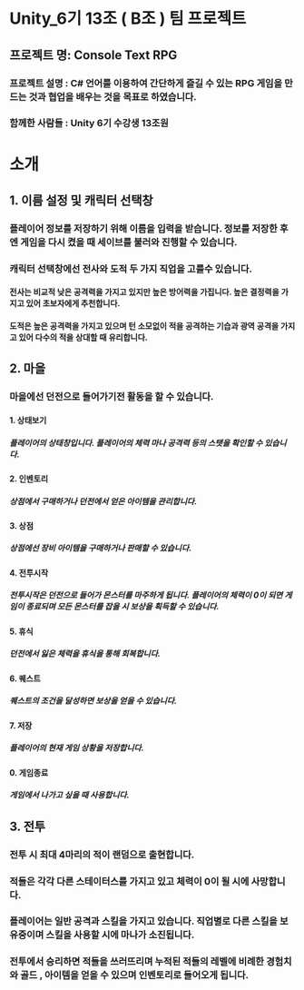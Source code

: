 # Unity_6기 13조 ( B조 ) 팀 프로젝트 
## 프로젝트 명: Console Text RPG
### 프로젝트 설명 : C# 언어를 이용하여 간단하게 즐길 수 있는 RPG 게임을 만드는 것과 협업을 배우는 것을 목표로 하였습니다.
### 함께한 사람들 : Unity 6기 수강생 13조원  

# 소개 
## 1. 이름 설정 및 캐릭터 선택창
### 플레이어 정보를 저장하기 위해 이름을 입력을 받습니다. 정보를 저장한 후엔 게임을 다시 켰을 때 세이브를 불러와 진행할 수 있습니다.
### 캐릭터 선택창에선 전사와 도적 두 가지 직업을 고를수 있습니다.
#### 전사는 비교적 낮은 공격력을 가지고 있지만 높은 방어력을 가집니다. 높은 결정력을 가지고 있어 초보자에게 추천합니다.
#### 도적은 높은 공격력을 가지고 있으며 턴 소모없이 적을 공격하는 기습과 광역 공격을 가지고 있어 다수의 적을 상대할 때 유리합니다.

## 2. 마을 
### 마을에선 던전으로 들어가기전 활동을 할 수 있습니다.
#### 1. 상태보기
##### 플레이어의 상태창입니다. 플레이어의 체력 마나 공격력 등의 스탯을 확인할 수 있습니다.
#### 2. 인벤토리
##### 상점에서 구매하거나 던전에서 얻은 아이템을 관리합니다. 
#### 3. 상점
##### 상점에선 장비 아이템을 구매하거나 판매할 수 있습니다. 
#### 4. 전투시작
##### 전투시작은 던전으로 들어가 몬스터를 마주하게 됩니다. 플레이어의 체력이 0이 되면 게임이 종료되며 모든 몬스터를 잡을 시 보상을 획득할 수 있습니다.
#### 5. 휴식
##### 던전에서 잃은 체력을 휴식을 통해 회복합니다.
#### 6. 퀘스트
##### 퀘스트의 조건을 달성하면 보상을 얻을 수 있습니다.
#### 7. 저장
##### 플레이어의 현재 게임 상황을 저장합니다.
#### 0. 게임종료
##### 게임에서 나가고 싶을 때 사용합니다.

## 3. 전투
### 전투 시 최대 4마리의 적이 랜덤으로 출현합니다.
### 적들은 각각 다른 스테이터스를 가지고 있고 체력이 0이 될 시에 사망합니다.
### 플레이어는 일반 공격과 스킬을 가지고 있습니다. 직업별로 다른 스킬을 보유중이며 스킬을 사용할 시에 마나가 소진됩니다.
### 전투에서 승리하면 적들을 쓰러뜨리며 누적된 적들의 레벨에 비례한 경험치와 골드 , 아이템을 얻을 수 있으며 인벤토리로 들어오게 됩니다.
